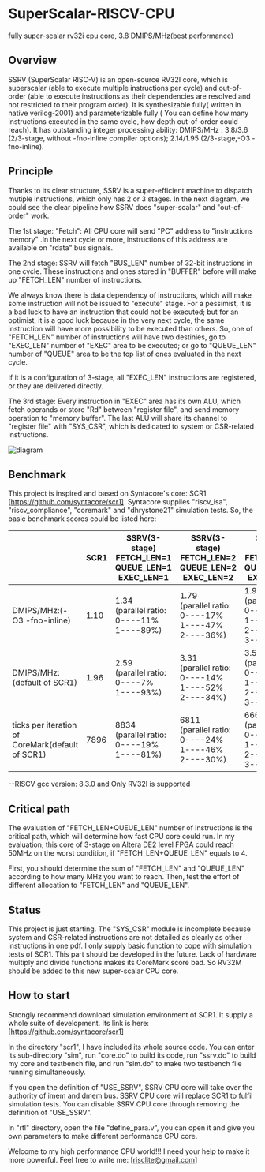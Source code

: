 # SuperScalar-RISCV-CPU
fully super-scalar rv32i cpu core, 3.8 DMIPS/MHz(best performance)


## Overview ##

SSRV (SuperScalar RISC-V)  is an open-source RV32I core, which is superscalar (able to execute multiple instructions per cycle) and out-of-order (able to execute instructions as their dependencies are resolved and not restricted to their program order).   It is synthesizable fully( written in native verilog-2001) and parameterizable fully ( You can define how many instructions executed in the same cycle, how depth out-of-order could reach). It has outstanding integer processing ability: DMIPS/MHz : 3.8/3.6 (2/3-stage, without -fno-inline compiler options); 2.14/1.95 (2/3-stage,-O3 -fno-inline).


## Principle ##

Thanks to its clear structure, SSRV is a super-efficient machine to dispatch mutiple instructions, which only has 2 or 3 stages. In the next diagram, we could see the clear pipeline how SSRV does "super-scalar" and "out-of-order" work. 

The 1st stage: "Fetch": All CPU core will send "PC" address to "instructions memory" .In the next cycle or more, instructions of this address are available on "rdata" bus signals.

The 2nd stage: SSRV will fetch "BUS_LEN" number of 32-bit instructions in one cycle. These instructions and ones stored in "BUFFER" before will make up "FETCH_LEN" number of instructions. 

We always  know there is data dependency of instructions, which will make some instruction will not be issued to "execute" stage. For a pessimist, it is a bad luck to have an instruction that could not be executed; but for an optimist, it is a good luck because in the very next cycle, the same instruction will have more possibility to be executed than others. So, one of "FETCH_LEN" number of instructions will have two destinies, go to "EXEC_LEN" number of "EXEC" area to be executed; or go to "QUEUE_LEN" number of "QUEUE" area to be the top list of ones evaluated in the next cycle.

If it is a configuration of 3-stage, all "EXEC_LEN" instructions are registered, or they are delivered directly.

The 3rd stage: Every instruction in "EXEC" area has its own ALU, which fetch operands  or store "Rd" between "register file", and send memory operation to "memory buffer". The last ALU will share its channel to "register file" with "SYS_CSR", which is dedicated to system or CSR-related instructions.  

![diagram](https://github.com/risclite/SuperScalar-RISCV-CPU/blob/master/diagram.png)

## Benchmark ##

This project is inspired and based on Syntacore's core: SCR1 [https://github.com/syntacore/scr1]. Syntacore supplies "riscv_isa", "riscv_compliance", "coremark" and "dhrystone21" simulation tests. So, the basic benchmark scores could be listed here:


|               |SCR1           | SSRV(3-stage) FETCH_LEN=1 QUEUE_LEN=1 EXEC_LEN=1 |SSRV(3-stage) FETCH_LEN=2 QUEUE_LEN=2 EXEC_LEN=2 | SSRV(3-stage) FETCH_LEN=3 QUEUE_LEN=2 EXEC_LEN=3  | SSRV(2-stage) FETCH_LEN=2 QUEUE_LEN=2 EXEC_LEN=2 | SSRV(2-stage) FETCH_LEN=3 QUEUE_LEN=2 EXEC_LEN=3 |
| ------------- | ------------- | ------------- | ------------- | ------------- | ------------- | ------------- |
| DMIPS/MHz:(-O3 -fno-inline) | 1.10 |1.34 <br> (parallel ratio: 0----11%<br> 1----89%) |1.79 <br> (parallel ratio: <br> 0----17% <br> 1----47% <br> 2----36%) | 1.90 <br> (parallel ratio: 0----20% <br> 1----45% <br> 2----23% <br> 3----12%) |  2.00 <br> (parallel ratio: <br> 0----10% <br> 1----48% <br> 2----42%) | 2.14 <br> (parallel ratio: <br> 0----15% <br> 1----43% <br> 2----27% <br> 3----15%) |
| DMIPS/MHz:(default of SCR1) | 1.96 |2.59 <br> (parallel ratio: 0----7%<br> 1----93%) | 3.31 <br> (parallel ratio: <br> 0----14% <br> 1----52% <br> 2----34%) | 3.53 <br> (parallel ratio: <br> 0----16% <br> 1----50% <br> 2----25% <br> 3----9%) |  3.58 <br> (parallel ratio: <br> 0----7% <br> 1----56% <br> 2----37%) | 3.80 <br> (parallel ratio: <br> 0----10% <br> 1----53% <br> 2----26% <br> 3----11%) |
| ticks per iteration of CoreMark(default of SCR1) | 7896 | 8834 <br> (parallel ratio: 0----19%<br> 1----81%) |6811 <br> (parallel ratio: <br> 0----24% <br> 1----46% <br> 2----30%) | 6663 <br> (parallel ratio: <br> 0----26% <br> 1----50% <br> 2----13% <br> 3----11%) | 5385 <br> (parallel ratio: <br> 0----5% <br> 1----57% <br> 2----38%) | 5232 <br> (parallel ratio: <br> 0----8% <br> 1----62% <br> 2----16% <br> 3----14%) |

--RISCV gcc version: 8.3.0 and Only RV32I is supported


## Critical path ##
The evaluation of "FETCH_LEN+QUEUE_LEN" number of instructions is the critical path, which will determine how fast CPU core could run. In my evaluation, this core of 3-stage on Altera DE2 level FPGA could reach 50MHz on the worst condition, if "FETCH_LEN+QUEUE_LEN" equals to 4.  

First, you should determine the sum of "FETCH_LEN" and "QUEUE_LEN" according to how many MHz you want to reach. Then, test the effort of different allocation to "FETCH_LEN" and "QUEUE_LEN".

## Status ##
This project is just starting. The "SYS_CSR" module is incomplete because system and CSR-related instructions are not detailed as clearly as other instructions in one pdf. I only supply basic function to cope with simulation tests of SCR1. This part should be developed in the future.
Lack of hardware multiply and divide functions makes its CoreMark score bad. So RV32M should be added to this new super-scalar CPU core.

## How to start ##
Strongly recommend download simulation environment of SCR1. It supply a whole suite  of development. Its link is here: [https://github.com/syntacore/scr1]

In the directory "scr1", I have included its whole source code. You can enter its sub-directory "sim", run "core.do" to build its code, run "ssrv.do" to build my core and testbench file, and run "sim.do" to make two testbench file running simultaneously. 

If you open the definition of "USE_SSRV", SSRV CPU core will take over the authority of imem and dmem bus. SSRV CPU core will replace SCR1 to fulfil simulation tests. You can disable SSRV CPU core through removing the definition of "USE_SSRV".

In "rtl" directory, open the file "define_para.v", you can open it and give you own parameters to make different performance CPU core.

Welcome to my high performance CPU world!!! I need your help to make it more powerful. Feel free to write me: [risclite@gmail.com] 




